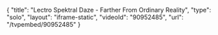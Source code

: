 {
    "title": "Lectro Spektral Daze - Farther From Ordinary Reality",
    "type": "solo",
    "layout": "iframe-static",
    "videoId": "90952485",
    "url": "\/tvpembed\/90952485"
}